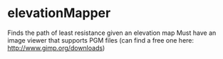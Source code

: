 # elevationMapper
Finds the path of least resistance given an elevation map
Must have an image viewer that supports PGM files (can find a free one here: http://www.gimp.org/downloads)
